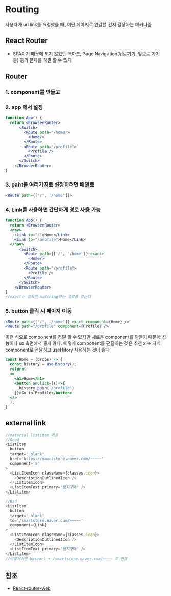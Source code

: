 # Routing
사용자가 url link를 요청했을 때, 어떤 페이지로 연결할 건지 결정하는 메커니즘

## React Router
- SPA이기 때문에 되지 않았던 북마크, Page Navigation(뒤로가기, 앞으로 가기 등) 등의 문제를 해결 할 수 있다

## Router
### 1. component를 만들고 

### 2. app 에서 설정

```jsx
function App() {
  return <BrowserRouter>
      <Switch>  
        <Route path="/home">
          <Home/>
        </Route>
        <Route path="/profile">
          <Profile />
        </Route>
      </Switch>
    </BrowserRouter>
}
```

### 3. paht를 여러가지로 설정하려면 배열로 
```jsx
<Route path={['/', '/home']}>
```

### 4. Link를 사용하면 간단하게 경로 사용 가능
```jsx
function App() {
  return <BrowserRouter>
  <nav>
    <Link to="/">Home</Link>
    <Link to="/profile">Home</Link>
  </nav>
      <Switch>  
        <Route path={['/', '/home']} exact>
          <Home/>
        </Route>
        <Route path="/profile">
          <Profile />
        </Route>
      </Switch>
    </BrowserRouter>
}
//exact는 정확히 matching하는 경로를 찾는다
```

### 5. button 클릭 시 페이지 이동
```jsx
<Route path={['/', '/home']} exact component={Home} />
<Route path="/profile" component={Profile} />
```
이런 식으로 component를 전달 할 수 있지만 새로운 component를 만들기 때문에 성능이나 ux 측면에서 좋지 않다. 이렇게 component를 전달하는 것은 추천 x => 자식 component로 전달하고 useHitory 사용하는 것이 좋다

```jsx
const Home = (props) => {
  const history = useHistory();
  return(
  <>
    <h1>Home</h1>
    <button onClick={()=>{
      history.push('/profile')
    }}>Go to Profile</button>
  </>      
  );
}
```

## external link 
```js
//material listitem 이용 
//Good
<ListItem
  button
  target='_blank'
  href='https://smartstore.naver.com/~~~~~'
  component='a'
>
  <ListItemIcon className={classes.icon}>
    <DescriptionOutlinedIcon />
  </ListItemIcon>
  <ListItemText primary='용지구매' />
</Listitem>

//Bad
<ListItem
  button
  target='_blank'
  to='/smartstore.naver.com/~~~~~'
  component={Link}
>
  <ListItemIcon className={classes.icon}>
    <DescriptionOutlinedIcon />
  </ListItemIcon>
  <ListItemText primary='용지구매' />
</Listitem>
//이렇게하면 baseurl + /smartstore.naver.com/~~~~ 로 연결 
```

## 참조
- [React-router-web](https://reactrouter.com/web/guides/quick-start)